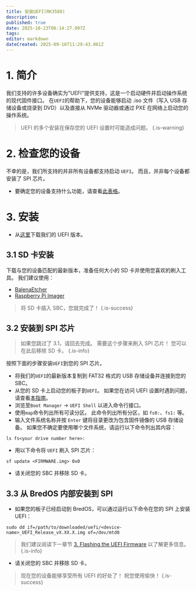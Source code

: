```yaml
---
title: 安装UEFI(RK3588)
description:
published: true
date: 2025-10-23T06:14:27.097Z
tags:
editor: markdown
dateCreated: 2025-09-16T11:29:43.061Z
---
```


# 1. 简介

我们支持的许多设备确实为"UEFI"提供支持，这是一个启动硬件并启动操作系统的现代固件接口。 在`UEFI`的帮助下，您的设备能够启动 .iso 文件（写入 USB 存储设备或烧录到 DVD）以及直接从 NVMe 驱动器或通过 PXE 在网络上启动您的操作系统。

> UEFI 的多个安装在保存您的 UEFI 设置时可能造成问题。
> {.is-warning}

# 2. 检查您的设备

不幸的是，我们所支持的并非所有设备都支持启动 `UEFI`。 而且，并非每个设备都安装了 SPI 芯片。

- 要确定您的设备支持什么功能，请查看[此表格](/en/table-of-supported-devices)。

# 3. 安装

- 从[这里](https://github.com/BredOS/edk2-rk3588/releases)下载我们的 UEFI 版本。

## 3.1 SD 卡安装

下载与您的设备匹配的最新版本，准备任何大小的 SD 卡并使用您喜欢的刷入工具。 我们建议使用：

- [BalenaEtcher](https://etcher.balena.io/)
- [Raspberry Pi Imager](https://github.com/raspberrypi/rpi-imager)

> 将 SD 卡插入 SBC，您就完成了！
> {.is-success}

## 3.2 安装到 SPI 芯片

> 如果您跳过了 3.1，请回去完成。 需要这个步骤来刷入 SPI 芯片！
> 您可以在此后移除 SD 卡。
> {.is-info}

按照下面的步骤安装`UEFI`到您的 SPI 芯片。

- 将我们的`UEFI`的最新版本复制到 FAT32 格式的 USB 存储设备并连接到您的 SBC。
- 从您的 SD 卡上启动您的板子到`UEFI`。 如果您在访问 UEFI 设置时遇到问题，请查看[本指南](/en/how-to/change-default-boot-order-rk3588#2.1-Accessing-the-Boot-Menu)。
- 浏览至`Boot Manager` -> `UEFI Shell` 以进入命令行接口。
- 使用`map`命令列出所有可读分区。 此命令列出所有分区，如 `fs0:`、`fs1:` 等。
- 输入文件系统名称并按 `Enter` 键将目录更改为包含固件镜像的 USB 存储设备。 如果您不确定要使用哪个文件系统，请运行以下命令列出其内容：

```
ls fs<your drive number here>: 
```

- 用以下命令将 `UEFI` 刷入 SPI 芯片：

```
sf update <FIRMWARE.img> 0x0
```

- 请关闭您的 SBC 并移除 SD 卡。

## 3.3 从 BredOS 内部安装到 SPI

- 如果您的板子已经启动到 BredOS，可以通过运行以下命令在您的 SPI 上安装 UEFI：

```
sudo dd if=/path/to/downloaded/uefi/<device-name>_UEFI_Release_vX.XX.X.img of=/dev/mtd0
```

> 我们建议阅读下一章节 [3. Flashing the UEFI Firmware](/en/how-to/update-uefi-rk3588#h-3-flashing-the-uefi-firmware) 以了解更多信息。
> {.is-info}

- 请关闭您的 SBC 并移除 SD 卡。

> 现在您的设备能够享受所有 UEFI 的好处了！
> 祝您使用愉快！
> {.is-success}
